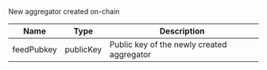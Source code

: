New aggregator created on-chain

| Name       | Type      | Description                                |
| ---------- | --------- | ------------------------------------------ |
| feedPubkey | publicKey | Public key of the newly created aggregator |
